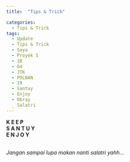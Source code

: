 ```yaml
---
title:  "Tips & Trick"

categories: 
  - Tips & Trick
tags:
  - Update 
  - Tips & Trick
  - Saya 
  - Proyek 1
  - 1B
  - D4 
  - JTK 
  - POLBAN 
  - 19 
  - Santuy
  - Enjoy
  - Okray
  _ Salatri
---
```


<b> K E E P <br>
S A N T U Y <br>
E N J O Y<br>
</b><br>

<i>Jangan sampai lupa makan nanti salatri yahh...</i>
